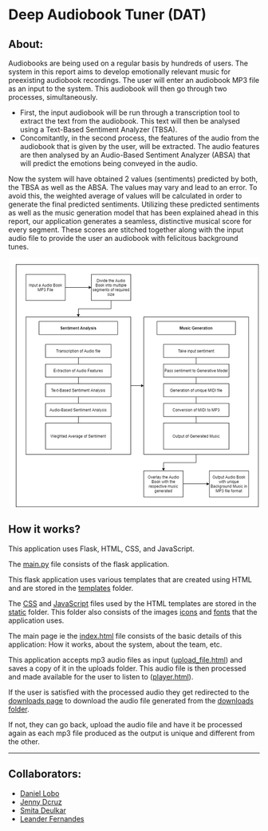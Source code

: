 # **Deep Audiobook Tuner (DAT)**

## **About:**
Audiobooks are being used on a regular basis by hundreds of users. The system in this report aims to develop emotionally relevant music for preexisting audiobook recordings. The user will enter an audiobook MP3 file as an input to the system. This audiobook will then go through two processes, simultaneously. 

*   First, the input audiobook will be run through a transcription tool to extract the text from the audiobook. This text will then be analysed using a Text-Based Sentiment Analyzer (TBSA).  
*   Concomitantly, in the second process, the features of the audio from the audiobook that is given by the user, will be extracted. The audio features are then analysed by an Audio-Based Sentiment Analyzer (ABSA) that will predict the emotions being conveyed in the audio. 

Now the system will have obtained 2 values (sentiments) predicted by both, the TBSA as well as the ABSA. The values may vary and lead to an error. To avoid this, the weighted average of values will be calculated in order to generate the  final predicted sentiments. Utilizing these predicted sentiments as well as the music generation model that has been explained ahead in this report, our application generates a seamless, distinctive musical score for every segment. These scores are stitched together along with the input audio file to provide the user an audiobook with felicitous background tunes.

<p align="center">
    <img src = "./static/images/Architecture.png">
</p>

## **How it works?**
This application uses Flask, HTML, CSS, and JavaScript. 

The [main.py](https://github.com/jendcruz22/BE-Project/blob/master/main.py) file consists of the flask application. 

This flask application uses various templates that are created using HTML and are stored in the [templates](https://github.com/jendcruz22/BE-Project/tree/master/templates) folder.

The [CSS](https://github.com/jendcruz22/BE-Project/tree/master/static/css) and [JavaScript](https://github.com/jendcruz22/BE-Project/tree/master/static/js) files used by the HTML templates are stored in the [static](https://github.com/jendcruz22/BE-Project/tree/master/static) folder. This folder also consists of the images [icons](https://github.com/jendcruz22/BE-Project/tree/master/static/images/icons) and [fonts](https://github.com/jendcruz22/BE-Project/tree/master/static/css/font-awesome) that the application uses.

The main page ie the [index.html](https://github.com/jendcruz22/BE-Project/blob/master/templates/index.html) file consists of the basic details of this application: How it works, about the system, about the team, etc.

This application accepts mp3 audio files as input ([upload_file.html](https://github.com/jendcruz22/BE-Project/blob/master/templates/upload_file.html)) and saves a copy of it in the uploads folder. This audio file is then processed and made available for the user to listen to ([player.html](https://github.com/jendcruz22/BE-Project/blob/master/templates/player.html)). 

If the user is satisfied with the processed audio they get redirected to the [downloads page](https://github.com/jendcruz22/BE-Project/blob/master/templates/download.html) to download the audio file generated from the [downloads folder](https://github.com/jendcruz22/BE-Project/tree/master/downloads). 

If not, they can go back, upload the audio file and have it be processed again as each mp3 file produced as the output is unique and different from the other.


---


## **Collaborators:**


*   [Daniel Lobo](https://github.com/danlobo1999)
*   [Jenny Dcruz](https://github.com/jendcruz22)
*   [Smita Deulkar](https://github.com/smita3199)
*   [Leander Fernandes](https://github.com/fernandeslder)


